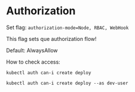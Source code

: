Authorization
=============

Set flag: `authorization-mode=Node, RBAC, WebHook`

This flag sets que authorization flow!

Default: AlwaysAllow

How to check access:
```shell
kubectl auth can-i create deploy

kubectl auth can-i create deploy --as dev-user
```